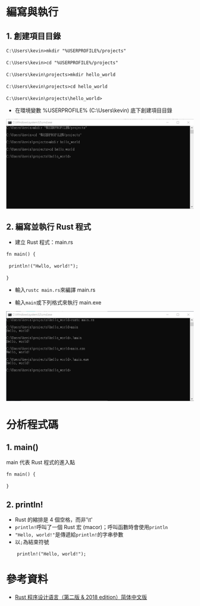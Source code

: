 # 編寫與執行
## 1. 創建項目目錄

```
C:\Users\kevin>mkdir "%USERPROFILE%/projects"

C:\Users\kevin>cd "%USERPROFILE%/projects"​

C:\Users\kevin\projects>mkdir hello_world

C:\Users\kevin\projects>cd hello_world

C:\Users\kevin\projects\hello_world>
```

* 在環境變數 %USERPROFILE% (C:\Users\kevin) 底下創建項目目錄

![](https://github.com/kevin823lin/sp108b/blob/master/FinalProject/src/2.1.png?raw=true)

## 2. 編寫並執行 Rust 程式

* 建立 Rust 程式：main.rs
    
```
fn main() {

 println!("Hwllo, world!");

}
```
* 輸入`rustc main.rs`來編譯 main.rs
  
* 輸入`main`或下列格式來執行 main.exe
    

![](https://github.com/kevin823lin/sp108b/blob/master/FinalProject/src/2.2.png?raw=true)

# ​分析程式碼
## 1. main()
main 代表 Rust 程式的進入點
```
fn main() {

}
```
## 2. println!
* Rust 的縮排是 4 個空格，而非'\t'
* `println!`呼叫了一個 Rust 宏 (macor)；呼叫函數時會使用`println`
* `"Hello, world!"`是傳遞給`println!`的字串參數
* 以`;`為結束符號
```
    println!("Hello, world!");
```

# 參考資料
* [Rust 程序设计语言（第二版 & 2018 edition）简体中文版](https://kaisery.gitbooks.io/trpl-zh-cn/)​